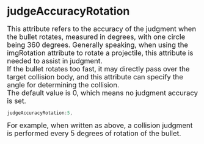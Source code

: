 # judgeAccuracyRotation

<font size=4>This attribute refers to the accuracy of the judgment when the bullet rotates, measured in degrees, with one circle being 360 degrees.
Generally speaking, when using the imgRotation attribute to rotate a projectile, this attribute is needed to assist in judgment.    
If the bullet rotates too fast, it may directly pass over the target collision body, and this attribute can specify the angle for determining the collision.    
The default value is 0, which means no judgment accuracy is set.</font>

```javascript
judgeAccuracyRotation:5,
```

<font size=4>For example, when written as above, a collision judgment is performed every 5 degrees of rotation of the bullet.  </font>

